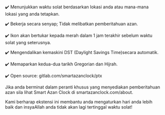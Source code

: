 ﻿✔️ Menunjukkan waktu solat berdasarkan lokasi anda atau mana-mana lokasi yang anda tetapkan.

✔️ Bekerja secara senyap; Tidak melibatkan pemberitahuan azan.

✔️ Ikon akan bertukar kepada merah dalam 1 jam terakhir sebelum waktu solat yang seterusnya.

✔️ Mengendalikan kemaskini DST (Daylight Savings Time)secara automatik.

✔️ Memaparkan kedua-dua tarikh Gregorian dan Hijrah. 

✔️ Open source: gitlab.com/smartazanclock/ptx

Jika anda berminat dalam peranti khusus yang menyediakan pemberitahuan azan sila lihat Smart Azan Clock di smartazanclock.com/about.

Kami berharap ekstensi ini membantu anda mengaturkan hari anda lebih baik dan insyaAllah anda tidak akan lagi tertinggal waktu solat!